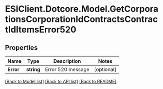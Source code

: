 # ESIClient.Dotcore.Model.GetCorporationsCorporationIdContractsContractIdItemsError520
## Properties

Name | Type | Description | Notes
------------ | ------------- | ------------- | -------------
**Error** | **string** | Error 520 message | [optional] 

[[Back to Model list]](../README.md#documentation-for-models) [[Back to API list]](../README.md#documentation-for-api-endpoints) [[Back to README]](../README.md)


